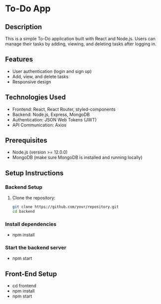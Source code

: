 # To-Do App

## Description
This is a simple To-Do application built with React and Node.js. Users can manage their tasks by adding, viewing, and deleting tasks after logging in.

## Features
- User authentication (login and sign up)
- Add, view, and delete tasks
- Responsive design

## Technologies Used
- Frontend: React, React Router, styled-components
- Backend: Node.js, Express, MongoDB
- Authentication: JSON Web Tokens (JWT)
- API Communication: Axios

## Prerequisites
- Node.js (version >= 12.0.0)
- MongoDB (make sure MongoDB is installed and running locally)

## Setup Instructions

### Backend Setup
1. Clone the repository:
   ```bash
   git clone https://github.com/your/repository.git
   cd backend

### Install dependencies
- npm install

### Start the backend server
- npm start

## Front-End Setup
- cd frontend
- npm install
- npm start
